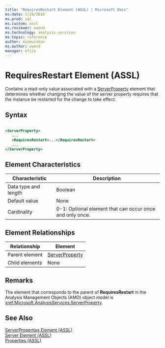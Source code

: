 ```yaml
---
title: "RequiresRestart Element (ASSL) | Microsoft Docs"
ms.date: 7/25/2018
ms.prod: sql
ms.custom: assl
ms.reviewer: owend
ms.technology: analysis-services
ms.topic: reference
author: minewiskan
ms.author: owend
manager: kfile
---
```

# RequiresRestart Element (ASSL)

  Contains a read-only value associated with a [ServerProperty](../objects/serverproperty-element-assl.md) element that determines whether changing the value of the server property requires that the instance be restarted for the change to take effect.  
  
## Syntax  
  
```xml  
  
<ServerProperty>  
   ...  
   <RequiresRestart>...</RequiresRestart>  
   ...  
</ServerProperty>  
```  
  
## Element Characteristics  
  
|Characteristic|Description|  
|--------------------|-----------------|  
|Data type and length|Boolean|  
|Default value|None|  
|Cardinality|0-1: Optional element that can occur once and only once.|  
  
## Element Relationships  
  
|Relationship|Element|  
|------------------|-------------|  
|Parent element|[ServerProperty](../objects/serverproperty-element-assl.md)|  
|Child elements|None|  
  
## Remarks  
 The element that corresponds to the parent of **RequiresRestart** in the Analysis Management Objects (AMO) object model is <xref:Microsoft.AnalysisServices.ServerProperty>.  
  
## See Also  
 [ServerProperties Element &#40;ASSL&#41;](collections/serverproperties-element-assl.md)   
 [Server Element &#40;ASSL&#41;](../objects/server-element-assl.md)   
 [Properties &#40;ASSL&#41;](properties-assl.md)  
  
  
